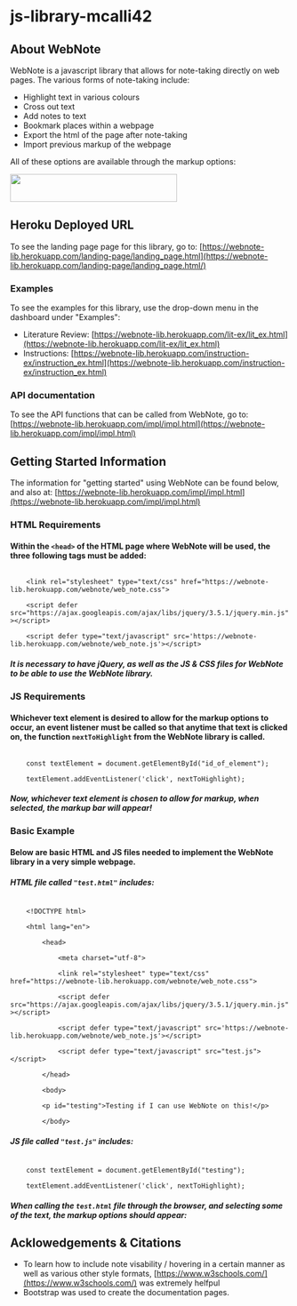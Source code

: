 # js-library-mcalli42

## About WebNote
WebNote is a javascript library that allows for note-taking directly on web pages.
The various forms of note-taking include:
* Highlight text in various colours
* Cross out text
* Add notes to text
* Bookmark places within a webpage
* Export the html of the page after note-taking
* Import previous markup of the webpage


All of these options are available through the markup options:

<img src="https://github.com/csc309-fall-2020/js-library-mcalli42/blob/master/pub/markup-options.png" width="300" height="50" />


## Heroku Deployed URL
To see the landing page page for this library, go to: [https://webnote-lib.herokuapp.com/landing-page/landing_page.html](https://webnote-lib.herokuapp.com/landing-page/landing_page.html/)

### Examples
To see the examples for this library, use the drop-down menu in the dashboard under "Examples":
* Literature Review: [https://webnote-lib.herokuapp.com/lit-ex/lit_ex.html](https://webnote-lib.herokuapp.com/lit-ex/lit_ex.html)
* Instructions: [https://webnote-lib.herokuapp.com/instruction-ex/instruction_ex.html](https://webnote-lib.herokuapp.com/instruction-ex/instruction_ex.html)

### API documentation
To see the API functions that can be called from WebNote, go to: [https://webnote-lib.herokuapp.com/impl/impl.html](https://webnote-lib.herokuapp.com/impl/impl.html)

## Getting Started Information
The information for "getting started" using WebNote can be found below, and also at: [https://webnote-lib.herokuapp.com/impl/impl.html](https://webnote-lib.herokuapp.com/impl/impl.html)

### HTML Requirements
<h4>
    Within the <code>&lt;head&gt;</code> of the HTML page where WebNote will be used, the three following tags must be added:
</h4>
<code>
    &lt;link rel="stylesheet" type="text/css" href="https://webnote-lib.herokuapp.com/webnote/web_note.css"&gt;
</code>
<code>
    &lt;script defer src="https://ajax.googleapis.com/ajax/libs/jquery/3.5.1/jquery.min.js"&gt;&lt;/script&gt;
</code>
<code>
    &lt;script defer type="text/javascript" src='https://webnote-lib.herokuapp.com/webnote/web_note.js'&gt;&lt;/script&gt;
</code>
<h5>
    It is necessary to have jQuery, as well as the JS & CSS files for WebNote to be able to use the WebNote library.
</h5>

### JS Requirements
<h4>
    Whichever text element is desired to allow for the markup options to occur, an event listener must be called so that anytime
    that text is clicked on, the function <code>nextToHighlight</code> from the WebNote library is called.
</h4>
<code>
    const textElement = document.getElementById("id_of_element");
</code>
<code>
    textElement.addEventListener('click', nextToHighlight);
</code>
<h5>
    Now, whichever text element is chosen to allow for markup, when selected, the markup bar will appear!
</h5>

### Basic Example
<h4>
    Below are basic HTML and JS files needed to implement the WebNote library in a very simple webpage.
</h4>

<h5>HTML file called <code>"test.html"</code> includes:</h5>
<code>
    &lt;!DOCTYPE html&gt;
</code>
<code>
    &lt;html lang="en"&gt;
</code>
<code>
        &lt;head&gt;
</code>
<code>
            &lt;meta charset="utf-8"&gt;
  </code>
<code>
            &lt;link rel="stylesheet" type="text/css" href="https://webnote-lib.herokuapp.com/webnote/web_note.css"&gt;
  </code>
<code>
            &lt;script defer src="https://ajax.googleapis.com/ajax/libs/jquery/3.5.1/jquery.min.js"&gt;&lt;/script&gt;
</code>
<code>
            &lt;script defer type="text/javascript" src='https://webnote-lib.herokuapp.com/webnote/web_note.js'&gt;&lt;/script&gt;
  </code>
<code>
            &lt;script defer type="text/javascript" src="test.js"&gt;&lt;/script&gt;
  </code>
<code>
        &lt;/head&gt;
  </code>
<code>
        &lt;body&gt;
  </code>
<code>
        &lt;p id="testing"&gt;Testing if I can use WebNote on this!&lt;/p&gt;
  </code>
<code>
        &lt;/body&gt;
</code>

<h5>JS file called <code>"test.js"</code> includes:</h5>
<code>
    const textElement = document.getElementById("testing");
</code>
<code>
    textElement.addEventListener('click', nextToHighlight);
</code>

<h5>
    When calling the <code>test.html</code> file through the browser, and selecting some of the text, the markup options should appear:
</h5>


## Acklowedgements & Citations
* To learn how to include note visability / hovering in a certain manner as well as various other style formats, [https://www.w3schools.com/](https://www.w3schools.com/) was extremely helfpul
* Bootstrap was used to create the documentation pages.
